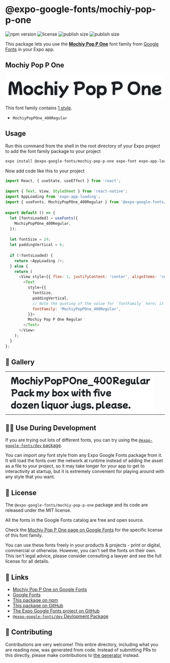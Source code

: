 # @expo-google-fonts/mochiy-pop-p-one

![npm version](https://flat.badgen.net/npm/v/@expo-google-fonts/mochiy-pop-p-one)
![license](https://flat.badgen.net/github/license/expo/google-fonts)
![publish size](https://flat.badgen.net/packagephobia/install/@expo-google-fonts/mochiy-pop-p-one)
![publish size](https://flat.badgen.net/packagephobia/publish/@expo-google-fonts/mochiy-pop-p-one)

This package lets you use the [**Mochiy Pop P One**](https://fonts.google.com/specimen/Mochiy+Pop+P+One) font family from [Google Fonts](https://fonts.google.com/) in your Expo app.

## Mochiy Pop P One

![Mochiy Pop P One](./font-family.png)

This font family contains [1 style](#-gallery).

- `MochiyPopPOne_400Regular`

## Usage

Run this command from the shell in the root directory of your Expo project to add the font family package to your project
```sh
expo install @expo-google-fonts/mochiy-pop-p-one expo-font expo-app-loading
```

Now add code like this to your project
```js
import React, { useState, useEffect } from 'react';

import { Text, View, StyleSheet } from 'react-native';
import AppLoading from 'expo-app-loading';
import { useFonts, MochiyPopPOne_400Regular } from '@expo-google-fonts/mochiy-pop-p-one';

export default () => {
  let [fontsLoaded] = useFonts({
    MochiyPopPOne_400Regular,
  });

  let fontSize = 24;
  let paddingVertical = 6;

  if (!fontsLoaded) {
    return <AppLoading />;
  } else {
    return (
      <View style={{ flex: 1, justifyContent: 'center', alignItems: 'center' }}>
        <Text
          style={{
            fontSize,
            paddingVertical,
            // Note the quoting of the value for `fontFamily` here; it expects a string!
            fontFamily: 'MochiyPopPOne_400Regular',
          }}>
          Mochiy Pop P One Regular
        </Text>
      </View>
    );
  }
};

```

## 🔡 Gallery


||||
|-|-|-|
|![MochiyPopPOne_400Regular](./MochiyPopPOne_400Regular.ttf.png)||||


## 👩‍💻 Use During Development

If you are trying out lots of different fonts, you can try using the [`@expo-google-fonts/dev` package](https://github.com/expo/google-fonts/tree/master/font-packages/dev#readme).

You can import *any* font style from any Expo Google Fonts package from it. It will load the fonts
over the network at runtime instead of adding the asset as a file to your project, so it may take longer
for your app to get to interactivity at startup, but it is extremely convenient
for playing around with any style that you want.

## 📖 License

The `@expo-google-fonts/mochiy-pop-p-one` package and its code are released under the MIT license.

All the fonts in the Google Fonts catalog are free and open source.

Check the [Mochiy Pop P One page on Google Fonts](https://fonts.google.com/specimen/Mochiy+Pop+P+One) for the specific license of this font family.

You can use these fonts freely in your products & projects - print or digital, commercial or otherwise. However, you can't sell the fonts on their own. This isn't legal advice, please consider consulting a lawyer and see the full license for all details.

## 🔗 Links

- [Mochiy Pop P One on Google Fonts](https://fonts.google.com/specimen/Mochiy+Pop+P+One)
- [Google Fonts](https://fonts.google.com/)
- [This package on npm](https://www.npmjs.com/package/@expo-google-fonts/mochiy-pop-p-one)
- [This package on GitHub](https://github.com/expo/google-fonts/tree/master/font-packages/mochiy-pop-p-one)
- [The Expo Google Fonts project on GitHub](https://github.com/expo/google-fonts)
- [`@expo-google-fonts/dev` Devlopment Package](https://github.com/expo/google-fonts/tree/master/font-packages/dev)

## 🤝 Contributing

Contributions are very welcome! This entire directory, including what you are reading now, was generated from code. Instead of submitting PRs to this directly, please make contributions to [the generator](https://github.com/expo/google-fonts/tree/master/packages/generator) instead.
